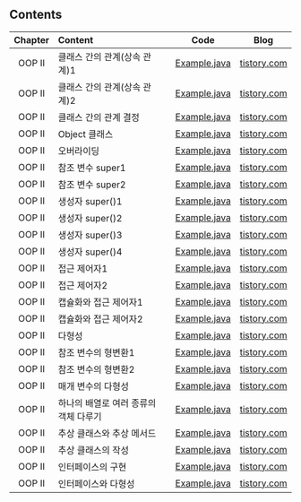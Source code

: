 ####
## Contents
|Chapter|Content|Code|Blog|
|:---:|:---|:---:|:---:|
|OOP II|클래스 간의 관계(상속 관계)1|[Example.java](./chap_07/_02_Example1.java)|[tistory.com](https://jisulee-shsf.tistory.com/257)|
|OOP II|클래스 간의 관계(상속 관계)2|[Example.java](./chap_07/_02_Example2.java)|[tistory.com](https://jisulee-shsf.tistory.com/257)|
|OOP II|클래스 간의 관계 결정|[Example.java](./chap_07/_04_Example.java)|[tistory.com](https://jisulee-shsf.tistory.com/259)|
|OOP II|Object 클래스|[Example.java](./chap_07/_06_Example.java)|[tistory.com](https://jisulee-shsf.tistory.com/263)|
|OOP II|오버라이딩|[Example.java](./chap_07/_07_Example.java)|[tistory.com](https://jisulee-shsf.tistory.com/264)|
|OOP II|참조 변수 super1|[Example.java](./chap_07/_10_Example1.java)|[tistory.com](https://jisulee-shsf.tistory.com/265)|
|OOP II|참조 변수 super2|[Example.java](./chap_07/_10_Example2.java)|[tistory.com](https://jisulee-shsf.tistory.com/265)|
|OOP II|생성자 super()1|[Example.java](./chap_07/_11_Example1.java)|[tistory.com](https://jisulee-shsf.tistory.com/265)|
|OOP II|생성자 super()2|[Example.java](./chap_07/_11_Example2.java)|[tistory.com](https://jisulee-shsf.tistory.com/265)|
|OOP II|생성자 super()3|[Example.java](./chap_07/_11_Example3.java)|[tistory.com](https://jisulee-shsf.tistory.com/265)|
|OOP II|생성자 super()4|[Example.java](./chap_07/_11_Example4.java)|[tistory.com](https://jisulee-shsf.tistory.com/265)|
|OOP II|접근 제어자1|[Example.java](./chap_07/chap_07_21_Example1/Parent.java)|[tistory.com](https://jisulee-shsf.tistory.com/270)|
|OOP II|접근 제어자2|[Example.java](./chap_07/chap_07_21_Example2/Example.java)|[tistory.com](https://jisulee-shsf.tistory.com/270)|
|OOP II|캡슐화와 접근 제어자1|[Example.java](./chap_07/_22_Example1.java)|[tistory.com](https://jisulee-shsf.tistory.com/272)|
|OOP II|캡슐화와 접근 제어자2|[Example.java](./chap_07/_22_Example2.java)|[tistory.com](https://jisulee-shsf.tistory.com/272)|
|OOP II|다형성|[Example.java](./chap_07/_23_Example.java)|[tistory.com](https://jisulee-shsf.tistory.com/273)|
|OOP II|참조 변수의 형변환1|[Example.java](./chap_07/_24_Example1.java)|[tistory.com](https://jisulee-shsf.tistory.com/274)|
|OOP II|참조 변수의 형변환2|[Example.java](./chap_07/_24_Example2.java)|[tistory.com](https://jisulee-shsf.tistory.com/274)|
|OOP II|매개 변수의 다형성|[Example.java](./chap_07/_28_Example.java)|[tistory.com](https://jisulee-shsf.tistory.com/276)|
|OOP II|하나의 배열로 여러 종류의 객체 다루기|[Example.java](./chap_07/_30_Example.java)|[tistory.com](https://jisulee-shsf.tistory.com/277)|
|OOP II|추상 클래스와 추상 메서드|[Example.java](./chap_07/_32_Example.java)|[tistory.com](https://jisulee-shsf.tistory.com/282)|
|OOP II|추상 클래스의 작성|[Example.java](./chap_07/_33_Example.java)|[tistory.com](https://jisulee-shsf.tistory.com/283)|
|OOP II|인터페이스의 구현|[Example.java](./chap_07/_37_Example.java)|[tistory.com](https://jisulee-shsf.tistory.com/284)|
|OOP II|인터페이스와 다형성|[Example.java](./chap_07/_38_Example.java)|[tistory.com](https://jisulee-shsf.tistory.com/286)|
####
